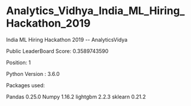 # Analytics_Vidhya_India_ML_Hiring_Hackathon_2019
India ML Hiring Hackathon 2019 -- AnalyticsVidya

Public LeaderBoard Score: 0.3589743590

Position: 1

Python Version : 3.6.0

Packages used:

Pandas 0.25.0
Numpy 1.16.2
lightgbm 2.2.3
sklearn 0.21.2
